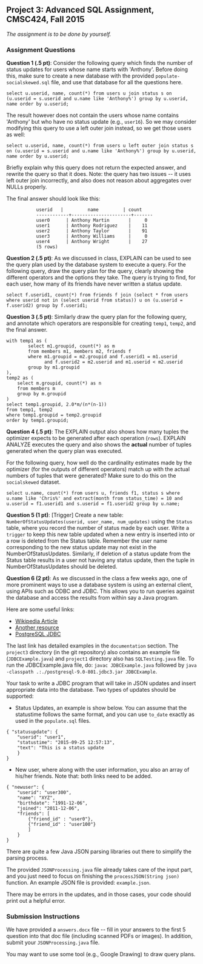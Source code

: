 ## Project 3: Advanced SQL Assignment, CMSC424, Fall 2015

*The assignment is to be done by yourself.*

### Assignment Questions

**Question 1 (.5 pt)**: Consider the following query which finds the number of status updates for users whose name starts with 'Anthony'. Before doing this, make sure to create a new
database with the provided `populate-socialskewed.sql` file, and use that database for all the questions here.

`select u.userid, name, count(*) from users u join status s on (u.userid = s.userid and u.name like 'Anthony%') group by u.userid, name order by u.userid;`

The result however does not contain the users whose name contains 'Anthony' but who have no status update (e.g., `user16`). So we may consider
modifying this query to use a left outer join instead, so we get those users as well: 

`select u.userid, name, count(*) from users u left outer join status s on (u.userid = s.userid and u.name like 'Anthony%') group by u.userid, name order by u.userid;`

Briefly explain why this query does not return the expected answer, and rewrite the query so that it does. Note: the query has two issues -- it uses
left outer join incorrectly, and also does not reason about aggregates over NULLs properly. 

The final answer should look like this:
```
		   userid   |         name         | count 
		   ------------+----------------------+-------
		   user0      | Anthony Martin       |     0
		   user1      | Anthony Rodriguez    |    11
		   user2      | Anthony Taylor       |    91
		   user3      | Anthony Williams     |     0
		   user4      | Anthony Wright       |    27
		   (5 rows)

```

**Question 2 (.5 pt)**: As we discussed in class, EXPLAIN can be used to see the query plan used by the database system to execute a query. For the following
query, draw the query plan for the query, clearly showing the different operators and the options they take. The query is trying to find, for each user, how many of its friends have never written a status update. 

`select f.userid1, count(*) from friends f join (select * from users where userid not in (select userid from status)) u on (u.userid = f.userid2) group by f.userid1;`

**Question 3 (.5 pt)**: Similarly draw the query plan for the following query, and annotate which operators are responsible for creating `temp1`, `temp2`, and the final answer.

```
with temp1 as (
        select m1.groupid, count(*) as m
        from members m1, members m2, friends f
        where m1.groupid = m2.groupid and f.userid1 = m1.userid 
              and f.userid2 = m2.userid and m1.userid < m2.userid
        group by m1.groupid
),
temp2 as (
    select m.groupid, count(*) as n
    from members m
    group by m.groupid
)
select temp1.groupid, 2.0*m/(n*(n-1))
from temp1, temp2
where temp1.groupid = temp2.groupid
order by temp1.groupid;
```

**Question 4 (.5 pt)**: The EXPLAIN output also shows how many tuples the optimizer expects to be generated after each operation (`rows`). EXPLAIN ANALYZE 
executes the query and also shows the **actual** number of tuples generated when the query plan was executed. 

For the following query, how well do the cardinality estimates made by the optimizer (for the outputs of different operators) match up with the actual numbers of tuples that were generated? Make sure to do this on the `socialskewed` dataset.

```
select u.name, count(*) from users u, friends f1, status s where u.name like 'Chris%' and extract(month from status_time) = 10 and u.userid = f1.userid1 and s.userid = f1.userid2 group by u.name;
```

**Question 5 (1 pt)**: [Trigger] Create a new table: `NumberOfStatusUpdates(userid, user_name, num_updates)`
using the `Status` table, where you record the number of status made by each user. 
Write a `trigger` to keep this new table updated when a new entry is inserted into 
or a row is deleted from the Status table. Remember the user name corresponding to the 
new status update may not exist in the NumberOfStatusUpdates. Similarly, if deletion of 
a status update from the Status table results in a user not having any status update,
then the tuple in NumberOfStatusUpdates should be deleted.
 
**Question 6 (2 pt)**:  As we discussed in the class a few weeks ago, one of more prominent ways to use a database system is using an external client, using APIs such as ODBC and JDBC.
This allows you to run queries against the database and access the results from within say a Java program.

Here are some useful links:
- [Wikipedia Article](http://en.wikipedia.org/wiki/Java_Database_Connectivity)
- [Another resource](http://www.mkyong.com/java/how-do-connect-to-postgresql-with-jdbc-driver-java/)
- [PostgreSQL JDBC](http://jdbc.postgresql.org/index.html)

The last link has detailed examples in the `documentation` section. The `project3` directory (in the git repository) also contains an example 
file (`JDBCExample.java`) and `project1` directory also has `SQLTesting.java` file. To run the JDBCExample.java file, do:
`javac JDBCExample.java` followed by `java -classpath .:./postgresql-9.0-801.jdbc3.jar JDBCExample`.

Your task to write a JDBC program that will take in JSON updates and insert appropriate data into the database. 
Two types of updates should be supported:
- Status Updates, an example is show below. You can assume that the statustime follows the same format, and you can use `to_date` exactly as used in the `populate.sql` files.
```
{ "statusupdate": {
	"userid": "user1",
	"statustime": "2015-09-25 12:57:13",
	"text": "This is a status update
	}
}
```
- New user, where along with the user information, you also an array of his/her friends. Note that: both links need to be added.
```
{ "newuser": {
	"userid": "user300",
	"name": "XYZ",
	"birthdate": "1991-12-06",
	"joined": "2011-12-06",
	"friends": [
		{"friend_id" : "user0"},
		{"friend_id" : "user100"}
		]
	}
}
```

There are quite a few Java JSON parsing libraries out there to simplify the parsing process.

The provided `JSONProcessing.java` file already takes care of the input part, and you just need to focus on finishing
the `processJSON(String json)` function. An example JSON file is provided: `example.json`.

There may be errors in the updates, and in those cases, your code should print out a helpful error.

### Submission Instructions
We have provided a `answers.docx` file -- fill in your answers to the first 5 question into that doc file (including scanned PDFs or images).
In addition, submit your `JSONProcessing.java` file.

You may want to use some tool (e.g., Google Drawing) to draw query plans.

